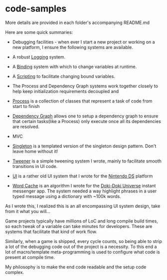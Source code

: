 # code-samples
More details are provided in each folder's accompanying README.md

Here are some quick summaries:

* Debugging facilities - when ever I start a new project or working on a new platform, I ensure the following systems are available.
 * A robust [Logging](/Debugging/Logging) system.
 * A [Binding](/Debugging/Binding) system with which to change variables at runtime.
 * A [Scripting](/Debugging/Scripting) to facilitate changing bound variables.
* The Process and Dependency Graph systems work together closely to help keep initialization requirements decoupled and 
 * [Process](/Process) is a collection of classes that represent a task of code from start to finish
 * [Dependency Graph](/Graph/Dependency) allows one to setup a dependency graph to ensure that certain tasks(like a Process) only execute once all its dependencies are resolved.
* MVC
* [Singleton](/Singleton) is a templated version of the singleton design pattern.  Don't leave home without it!
* [Tweener](/Tweener) is a simple tweening system I wrote, mainly to facilitate smooth transitions in UI code.
* [UI](/UI) is a rather old UI system that I wrote for the [Nintendo DS](https://en.wikipedia.org/wiki/Nintendo_DS) platform

* [Word Cache](/WordCache) is an algorithm I wrote for the [Doki-Doki Universe](https://www.youtube.com/watch?v=H7hFijr5v-c) instant messenger app.  The system needed a way highlight phrases in a user typed message using a dictionary with ~100k words.

As I wrote this, I realized this is an all encompassing UI system design, take from it what you will...

Game projects typically have millions of LoC and long compile build times, so each tweak of a variable can take minutes for developers.  These are systems that facilitate that kind of work flow.

Similarly, when a game is shipped, every cycle counts, so being able to strip a lot of the debugging code out of the project is a necessity.  To this end a lot of macro/template meta-programming is used to configure what code is present at compile time.

My philosophy is to make the end code readable and the setup code complex.